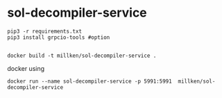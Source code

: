 # sol-decompiler-service
```
pip3 -r requirements.txt
pip3 install grpcio-tools #option


docker build -t millken/sol-decompiler-service .
```

docker using
```
docker run --name sol-decompiler-service -p 5991:5991  millken/sol-decompiler-service
```